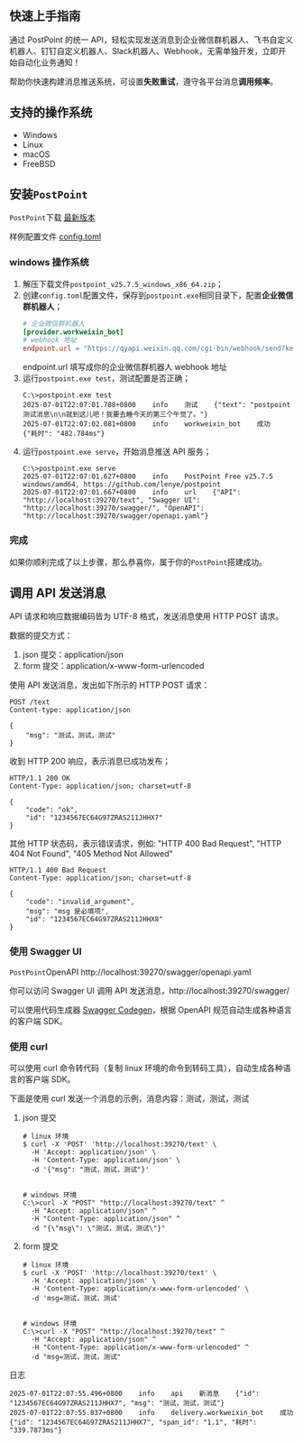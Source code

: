 ## 快速上手指南

通过 PostPoint 的统一 API，轻松实现发送消息到企业微信群机器人、飞书自定义机器人、钉钉自定义机器人、Slack机器人、Webhook，无需单独开发，立即开始自动化业务通知！

帮助你快速构建消息推送系统，可设置**失败重试**，遵守各平台消息**调用频率**。

## 支持的操作系统

* Windows
* Linux
* macOS
* FreeBSD

## 安装`PostPoint`

`PostPoint`下载 [最新版本](https://github.com/lenye/postpoint/releases/tag/v25.7.5)

样例配置文件 [config.toml](config.toml)

### windows 操作系统

1. 解压下载文件`postpoint_v25.7.5_windows_x86_64.zip`；
2. 创建`config.toml`配置文件，保存到`postpoint.exe`相同目录下，配置**企业微信群机器人**；
    ```toml
    # 企业微信群机器人
    [provider.workweixin_bot]
    # webhook 地址
    endpoint.url = "https://qyapi.weixin.qq.com/cgi-bin/webhook/send?key=xxx"
    ```
   endpoint.url 填写成你的企业微信群机器人 webhook 地址
3. 运行`postpoint.exe test`，测试配置是否正确；
   ```shell
   C:\>postpoint.exe test
   2025-07-01T22:07:01.788+0800    info    测试    {"text": "postpoint 测试消息\n\n就到这儿吧！我要去睡今天的第三个午觉了。"}
   2025-07-01T22:07:02.081+0800    info    workweixin_bot    成功    {"耗时": "482.784ms"}
   ```
4. 运行`postpoint.exe serve`，开始消息推送 API 服务；
   ```shell
   C:\>postpoint.exe serve
   2025-07-01T22:07:01.627+0800    info    PostPoint Free v25.7.5 windows/amd64, https://github.com/lenye/postpoint
   2025-07-01T22:07:01.667+0800    info    url    {"API": "http://localhost:39270/text", "Swagger UI": "http://localhost:39270/swagger/", "OpenAPI": "http://localhost:39270/swagger/openapi.yaml"}
   ```   

### 完成

如果你顺利完成了以上步骤，那么恭喜你，属于你的`PostPoint`搭建成功。

## 调用 API 发送消息

API 请求和响应数据编码皆为 UTF-8 格式，发送消息使用 HTTP POST 请求。

数据的提交方式：

1. json 提交：application/json
2. form 提交：application/x-www-form-urlencoded

使用 API 发送消息，发出如下所示的 HTTP POST 请求：

```
POST /text
Content-type: application/json

{
    "msg": "测试，测试，测试"
}
```

收到 HTTP 200 响应，表示消息已成功发布；

```
HTTP/1.1 200 OK
Content-Type: application/json; charset=utf-8

{
    "code": "ok",
    "id": "1234567EC64G97ZRAS211JHHX7"
}
```

其他 HTTP 状态码，表示错误请求，例如: "HTTP 400 Bad Request", "HTTP 404 Not Found", "405 Method Not Allowed"

```
HTTP/1.1 400 Bad Request
Content-Type: application/json; charset=utf-8

{
    "code": "invalid_argument",
    "msg": "msg 是必填项",
    "id": "1234567EC64G97ZRAS211JHHX8"
}
```

### 使用 Swagger UI

`PostPoint`OpenAPI http://localhost:39270/swagger/openapi.yaml

你可以访问 Swagger UI 调用 API 发送消息，http://localhost:39270/swagger/

可以使用代码生成器 [Swagger Codegen](https://swagger.io/tools/swagger-codegen/)，根据 OpenAPI 规范自动生成各种语言的客户端
SDK。

### 使用 curl

可以使用 curl 命令转代码（复制 linux 环境的命令到转码工具），自动生成各种语言的客户端 SDK。

下面是使用 curl 发送一个消息的示例，消息内容：测试，测试，测试

1. json 提交
    ```shell
    # linux 环境
    $ curl -X 'POST' 'http://localhost:39270/text' \
      -H 'Accept: application/json' \
      -H 'Content-Type: application/json' \
      -d '{"msg": "测试，测试，测试"}'
   
   
    # windows 环境
    C:\>curl -X "POST" "http://localhost:39270/text" ^
      -H "Accept: application/json" ^
      -H "Content-Type: application/json" ^
      -d "{\"msg\": \"测试，测试，测试\"}"         
    ```
2. form 提交
    ```shell
    # linux 环境
    $ curl -X 'POST' 'http://localhost:39270/text' \
      -H 'Accept: application/json' \
      -H 'Content-Type: application/x-www-form-urlencoded' \
      -d 'msg=测试，测试，测试'
   
   
    # windows 环境
    C:\>curl -X "POST" "http://localhost:39270/text" ^
      -H "Accept: application/json" ^
      -H "Content-Type: application/x-www-form-urlencoded" ^
      -d "msg=测试，测试，测试"
    ```

日志

```shell
2025-07-01T22:07:55.496+0800    info    api    新消息    {"id": "1234567EC64G97ZRAS211JHHX7", "msg": "测试，测试，测试"}
2025-07-01T22:07:55.837+0800    info    delivery.workweixin_bot    成功    {"id": "1234567EC64G97ZRAS211JHHX7", "span_id": "1.1", "耗时": "339.7873ms"}
```